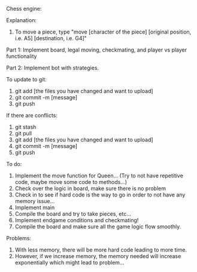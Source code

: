Chess engine:

Explanation:
1. To move a piece, type "move [character of the piece] [original position, i.e. A5] [destination, i.e. G4]"

Part 1: Implement board, legal moving, checkmating, and player vs player functionality

Part 2: Implement bot with strategies.

To update to git:
1. git add [the files you have changed and want to upload]
2. git commit -m [message]
3. git push

If there are conflicts:
1. git stash
2. git pull
3. git add [the files you have changed and want to upload]
4. git commit -m [message]
5. git push


To do:
1. Implement the move function for Queen... (Try to not have repetitive code, maybe move some code to methods...)
2. Check over the logic in board, make sure there is no problem
3. Check in to see if hard code is the way to go in order to not have any memory issue...
4. Implement main
5. Compile the board and try to take pieces, etc...
6. Implement endgame conditions and checkmating!
7. Compile the board and make sure all the game logic flow smoothly.



Problems:
1. With less memory, there will be more hard code leading to more time.
2. However, if we increase memory, the memory needed will increase exponentially which might lead to problem...
